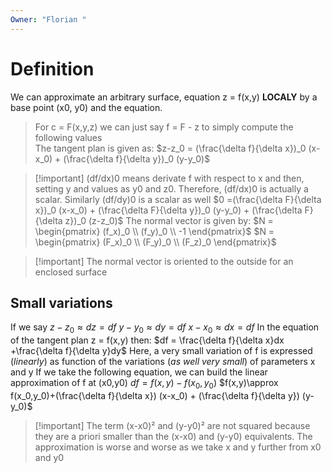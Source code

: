 ```yaml
---
Owner: "Florian "
---
```

# Definition
We can approximate an arbitrary surface, equation z = f(x,y) **LOCALY** by a base point (x0, y0) and the equation.

>   
> For c = F(x,y,z) we can just say f = F - z to simply compute the following values  
The tangent plan is given as:
$z-z_0 = (\frac{\delta f}{\delta x})_0 (x-x_0) + (\frac{\delta f}{\delta y})_0 (y-y_0)$

> [!important] (df/dx)0 means derivate f with respect to x and then, setting y and values as y0 and z0. Therefore, (df/dx)0 is actually a scalar. Similarly (df/dy)0 is a scalar as well
$0 =(\frac{\delta F}{\delta x})_0 (x-x_0) + (\frac{\delta F}{\delta y})_0 (y-y_0) + (\frac{\delta F}{\delta z})_0 (z-z_0)$
The normal vector is given by:
$N = \begin{pmatrix}  
(f_x)_0 \\ (f_y)_0 \\ -1  
\end{pmatrix}$
$N = \begin{pmatrix}  
(F_x)_0 \\ (F_y)_0 \\ (F_z)_0  
\end{pmatrix}$

> [!important] The normal vector is oriented to the outside for an enclosed surface
## Small variations
If we say
$z-z_0 \approx dz = df$
$y-y_0 \approx dy = df$
$x-x_0 \approx dx = df$
In the equation of the tangent plan z = f(x,y) then:
$df = \frac{\delta f}{\delta x}dx +\frac{\delta f}{\delta y}dy$
Here, a very small variation of f is expressed (_linearly_) as function of the variations (_as well very small_) of parameters x and y
If we take the following equation, we can build the linear approximation of f at (x0,y0)
$df = f(x,y) - f(x_0,y_0)$
$f(x,y)\approx f(x_0,y_0)+(\frac{\delta f}{\delta x}) (x-x_0) + (\frac{\delta f}{\delta y}) (y-y_0)$

> [!important] The term (x-x0)² and (y-y0)² are not squared because they are a priori smaller than the (x-x0) and (y-y0) equivalents.
The approximation is worse and worse as we take x and y further from x0 and y0